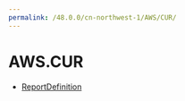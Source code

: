 ```yaml
---
permalink: /48.0.0/cn-northwest-1/AWS/CUR/
---
```


# AWS.CUR



* [ReportDefinition](ReportDefinition.md)